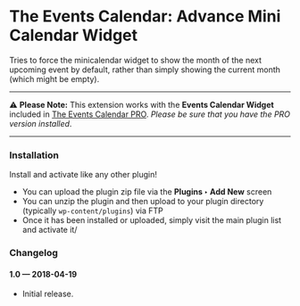 # The Events Calendar: Advance Mini Calendar Widget

Tries to force the minicalendar widget to show the month of the next upcoming event by default, rather than simply showing the current month (which might be empty).

---

:warning: **Please Note:** This extension works with the **Events Calendar Widget** included in [The Events Calendar PRO](https://theeventscalendar.com/product/wordpress-events-calendar-pro/). _Please be sure that you have the PRO version installed_.

---

### Installation

Install and activate like any other plugin!

* You can upload the plugin zip file via the **Plugins ‣ Add New** screen
* You can unzip the plugin and then upload to your plugin directory (typically `wp-content/plugins`) via FTP
* Once it has been installed or uploaded, simply visit the main plugin list and activate it/


### Changelog

#### 1.0 — 2018-04-19

* Initial release.
